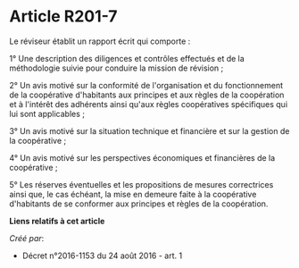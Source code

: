 # Article R201-7

Le réviseur établit un rapport écrit qui comporte : 

1° Une description des diligences et contrôles effectués et de la méthodologie suivie pour conduire la mission de révision ; 

2° Un avis motivé sur la conformité de l'organisation et du fonctionnement de la coopérative d'habitants aux principes et aux
règles de la coopération et à l'intérêt des adhérents ainsi qu'aux règles coopératives spécifiques qui lui sont
applicables ; 

3° Un avis motivé sur la situation technique et financière et sur la gestion de la coopérative ; 

4° Un avis motivé sur les perspectives économiques et financières de la coopérative ; 

5° Les réserves éventuelles et les propositions de mesures correctrices ainsi que, le cas échéant, la mise en demeure faite à
la coopérative d'habitants de se conformer aux principes et règles de la coopération.

**Liens relatifs à cet article**

_Créé par_:

  - Décret n°2016-1153 du 24 août 2016 - art. 1
